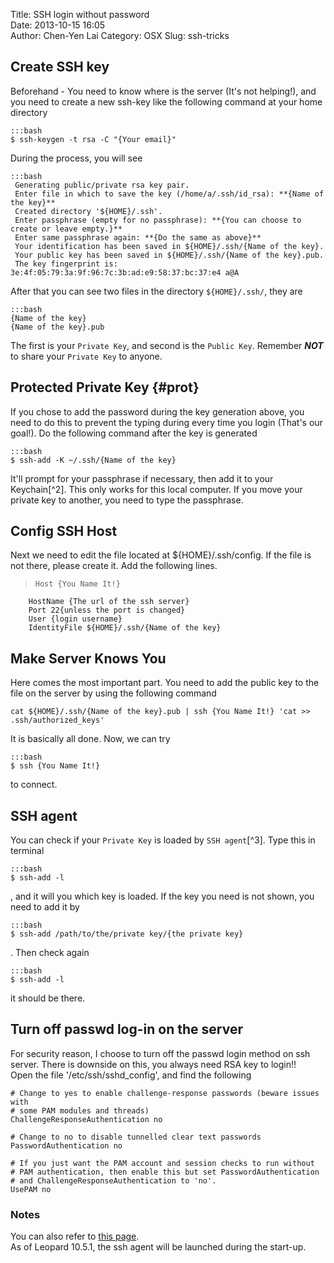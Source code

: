 Title: SSH login without password  
Date: 2013-10-15 16:05  
Author: Chen-Yen Lai
Category: OSX
Slug: ssh-tricks


## Create SSH key
Beforehand - You need to know where is the server (It's not helping!), and you need to create a new ssh-key like the following command at your home directory

    :::bash
    $ ssh-keygen -t rsa -C "{Your email}"

During the process, you will see

    :::bash
     Generating public/private rsa key pair.  
     Enter file in which to save the key (/home/a/.ssh/id_rsa): **{Name of the key}**  
     Created directory '${HOME}/.ssh'.  
     Enter passphrase (empty for no passphrase): **{You can choose to create or leave empty.}**  
     Enter same passphrase again: **{Do the same as above}**  
     Your identification has been saved in ${HOME}/.ssh/{Name of the key}.  
     Your public key has been saved in ${HOME}/.ssh/{Name of the key}.pub.  
     The key fingerprint is: 3e:4f:05:79:3a:9f:96:7c:3b:ad:e9:58:37:bc:37:e4 a@A  

After that you can see two files in the directory `${HOME}/.ssh/`, they are

    :::bash
	{Name of the key}
	{Name of the key}.pub

The first is your `Private Key`, and second is the `Public Key`. Remember ***NOT*** to share your `Private Key` to anyone.

## Protected Private Key {#prot}

If you chose to add the password during the key generation above, you need to do this to prevent the typing during every time you login (That's our goal!). Do the following command after the key is generated

    :::bash
	$ ssh-add -K ~/.ssh/{Name of the key}

It'll prompt for your passphrase if necessary, then add it to your Keychain[^2]. This only works for this local computer. If you move your private key to another, you need to type the passphrase.

## Config SSH Host
Next we need to edit the file located at ${HOME}/.ssh/config. If the file is not there, please create it. Add the following lines.

>     Host {You Name It!}
     	HostName {The url of the ssh server}
     	Port 22{unless the port is changed}
     	User {login username}
     	IdentityFile ${HOME}/.ssh/{Name of the key}

## Make Server Knows You
Here comes the most important part. You need to add the public key to the file on the server by using the following command

	cat ${HOME}/.ssh/{Name of the key}.pub | ssh {You Name It!} 'cat >> .ssh/authorized_keys'

It is basically all done. Now, we can try

    :::bash
	$ ssh {You Name It!}

to connect.

## SSH agent

You can check if your `Private Key` is loaded by `SSH agent`[^3]. Type this in terminal

    :::bash
	$ ssh-add -l

, and it will you which key is loaded. If the key you need is not shown, you need to add it by

    :::bash
	$ ssh-add /path/to/the/private key/{the private key}

. Then check again

    :::bash
	$ ssh-add -l

it should be there.

## Turn off passwd log-in on the server
For security reason, I choose to turn off the passwd login method on ssh server.
There is downside on this, you always need RSA key to login!!  
Open the file '/etc/ssh/sshd_config', and find the following

    # Change to yes to enable challenge-response passwords (beware issues with
    # some PAM modules and threads)
    ChallengeResponseAuthentication no

    # Change to no to disable tunnelled clear text passwords
    PasswordAuthentication no

    # If you just want the PAM account and session checks to run without
    # PAM authentication, then enable this but set PasswordAuthentication
    # and ChallengeResponseAuthentication to 'no'.
    UsePAM no


### Notes

You can also refer to [this page](http://www-uxsup.csx.cam.ac.uk/~aia21/osx/leopard-ssh.html).  
As of Leopard 10.5.1, the ssh agent will be launched during the start-up.

